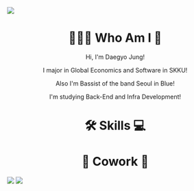 <img src="https://capsule-render.vercel.app/api?type=waving&color=2699E6&height=250&section=header&text=DaegyoJung&animation=twinkling&fontSize=75&fontColor=FFFFFF"/>

<h1 align="center">🧑🏻‍💻 Who Am I 🎸</h1>
<p align="center">Hi, I'm Daegyo Jung!</p>
<p align="center">I major in Global Economics and Software in SKKU!</p>
<p align="center">Also I'm Bassist of the band Seoul in Blue!</p>
<p align="center">I'm studying Back-End and Infra Development!</p>


<h1 align="center">🛠️ Skills 💻</h1>

<h1 align="center">🔗 Cowork 🤝</h1>
<img src="https://img.shields.io/badge/C++-E4405F?style=flat-square&logo=C++&logoColor=white"/>





<img src="https://capsule-render.vercel.app/api?type=waving&color=2699E6&height=150&section=footer" />

